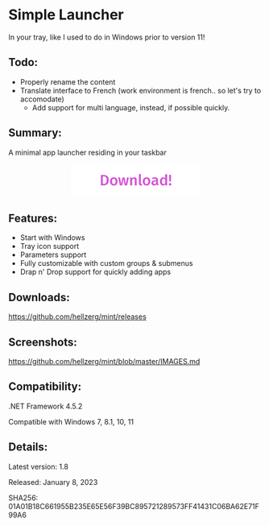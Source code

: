 # Simple Launcher
In your tray, like I used to do in Windows prior to version 11!

## Todo: ##
* Properly rename the content
* Translate interface to French (work environment is french.. so let's try to accomodate)
  * Add support for multi language, instead, if possible quickly.

<!--p align="center">
   <img src="banner.png">
</p--> 

## Summary: ##

A minimal app launcher residing in your taskbar

<p align="center">
	<a href="https://github.com/hellzerg/mint/releases/download/1.8/Mint-1.8.exe" target="_blank">
		<img src="download-button.png">
	</a>
</p> 

## Features: ##

* Start with Windows
* Tray icon support
* Parameters support
* Fully customizable with custom groups & submenus
* Drap n' Drop support for quickly adding apps

## Downloads: ##
https://github.com/hellzerg/mint/releases

## Screenshots: ##
https://github.com/hellzerg/mint/blob/master/IMAGES.md

## Compatibility: ##

.NET Framework 4.5.2

Compatible with Windows 7, 8.1, 10, 11

## Details: ##

Latest version: 1.8

Released: January 8, 2023

SHA256: 01A01B18C661955B235E65E56F39BC895721289573FF41431C06BA62E71F99A6
